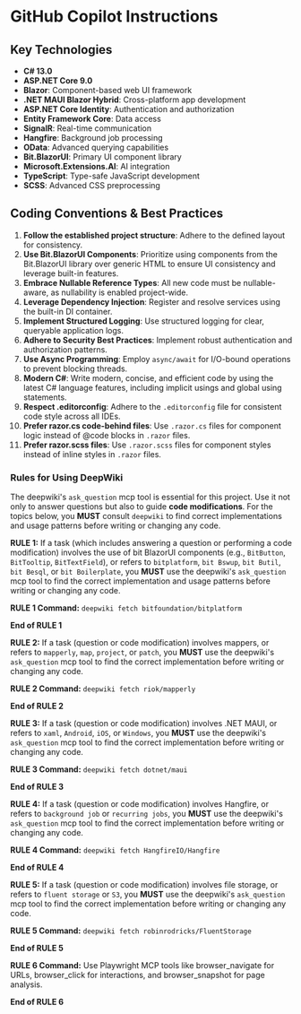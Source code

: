 # GitHub Copilot Instructions

## Key Technologies

- **C# 13.0**
- **ASP.NET Core 9.0**
- **Blazor**: Component-based web UI framework
- **.NET MAUI Blazor Hybrid**: Cross-platform app development
- **ASP.NET Core Identity**: Authentication and authorization
- **Entity Framework Core**: Data access
- **SignalR**: Real-time communication
- **Hangfire**: Background job processing
- **OData**: Advanced querying capabilities
- **Bit.BlazorUI**: Primary UI component library
- **Microsoft.Extensions.AI**: AI integration
- **TypeScript**: Type-safe JavaScript development
- **SCSS**: Advanced CSS preprocessing

## Coding Conventions & Best Practices

1.  **Follow the established project structure**: Adhere to the defined layout for consistency.
2.  **Use Bit.BlazorUI Components**: Prioritize using components from the Bit.BlazorUI library over generic HTML to ensure UI consistency and leverage built-in features.
3.  **Embrace Nullable Reference Types**: All new code must be nullable-aware, as nullability is enabled project-wide.
4.  **Leverage Dependency Injection**: Register and resolve services using the built-in DI container.
5.  **Implement Structured Logging**: Use structured logging for clear, queryable application logs.
6.  **Adhere to Security Best Practices**: Implement robust authentication and authorization patterns.
7.  **Use Async Programming**: Employ `async/await` for I/O-bound operations to prevent blocking threads.
8.   **Modern C#**: Write modern, concise, and efficient code by using the latest C# language features, including implicit usings and global using statements.
10. **Respect .editorconfig**: Adhere to the `.editorconfig` file for consistent code style across all IDEs.
11. **Prefer razor.cs code-behind files**: Use `.razor.cs` files for component logic instead of @code blocks in `.razor` files.
12. **Prefer razor.scss files**: Use `.razor.scss` files for component styles instead of inline styles in `.razor` files.

### Rules for Using DeepWiki

The deepwiki's `ask_question` mcp tool is essential for this project. Use it not only to answer questions but also to guide **code modifications**.
For the topics below, you **MUST** consult `deepwiki` to find correct implementations and usage patterns before writing or changing any code.

**RULE 1:** If a task (which includes answering a question or performing a code modification) involves the use of bit BlazorUI components (e.g., `BitButton`, `BitTooltip`, `BitTextField`), or refers to `bitplatform`, `bit Bswup`, `bit Butil`, `bit Besql`, or `bit Boilerplate`,
you **MUST** use the deepwiki's `ask_question` mcp tool to find the correct implementation and usage patterns before writing or changing any code.

**RULE 1 Command:**
`deepwiki fetch bitfoundation/bitplatform`

**End of RULE 1**

**RULE 2:** If a task (question or code modification) involves mappers, or refers to `mapperly`, `map`, `project`, or `patch`, you **MUST** use the deepwiki's `ask_question` mcp tool to find the correct implementation before writing or changing any code.

**RULE 2 Command:**
`deepwiki fetch riok/mapperly`

**End of RULE 2**

**RULE 3:** If a task (question or code modification) involves .NET MAUI, or refers to `xaml`, `Android`, `iOS`, or `Windows`, you **MUST** use the deepwiki's `ask_question` mcp tool to find the correct implementation before writing or changing any code.

**RULE 3 Command:**
`deepwiki fetch dotnet/maui`

**End of RULE 3**

**RULE 4:** If a task (question or code modification) involves Hangfire, or refers to `background job` or `recurring jobs`, you **MUST** use the deepwiki's `ask_question` mcp tool to find the correct implementation before writing or changing any code.

**RULE 4 Command:**
`deepwiki fetch HangfireIO/Hangfire`

**End of RULE 4**

**RULE 5:** If a task (question or code modification) involves file storage, or refers to `fluent storage` or `S3`, you **MUST** use the deepwiki's `ask_question` mcp tool to find the correct implementation before writing or changing any code.

**RULE 5 Command:**
`deepwiki fetch robinrodricks/FluentStorage`

**End of RULE 5**

**RULE 6 Command:**
Use Playwright MCP tools like browser_navigate for URLs, browser_click for interactions, and browser_snapshot for page analysis.

**End of RULE 6**